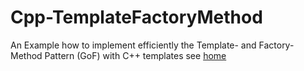 # Cpp-TemplateFactoryMethod
An Example how to implement efficiently the Template- and Factory- Method Pattern (GoF) with C++ templates
see [home](https://github.com/GerdHirsch/Cpp-TemplateFactoryMethod/wiki)
